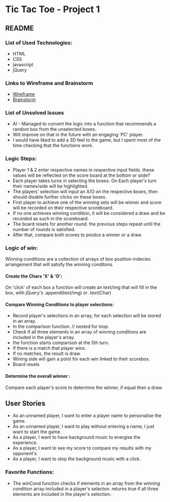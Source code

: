 # Tic Tac Toe - Project 1

## README 

### List of Used Technologies:
* HTML
* CSS
* javascript
* jQuery

### Links to Wireframe and Brainstorm
* [Wireframe](https://miro.com/app/board/uXjVP-bGB1Q=/?share_link_id=340623196875)
* [Brainstorm](https://miro.com/app/board/uXjVP_0qxaw=/?share_link_id=617590102916)

### List of Unsolved Issues
* AI - Managed to convert the logic into a function that recommends a random box from the unselected boxes.
*  Will improve on that in the future with an engaging 'PC' player.
* I would have liked to add a 3D feel to the game, but I spent most of the time checking that the functions work.

### Logic Steps:
* Player 1 & 2 enter respective names in respective input fields. these values will be reflected on the score board at the bottom or siide?
* Each player takes turns in selecting the boxes. On Each player's turn their names/side will be highlighted.
* The players' selection will input an X/O on the respective boxes, then should disable further clicks on these boxes.
* First player to achieve one of the winning sets will be winner and score will be recorded on their respective scoreboard.
* If no one achieves winning condition, it will be considered a draw and be recorded as such in the scoreboard.
* The board resets for another round. the previous steps repeat until the number of rounds is satisfied.
* After that, compare both scores to prodce a winner or a draw.

### Logic of win:

Winning conditions are a collection of arrays of box position-indecies arrangement that will satisfy the winning conditons.

#### Create the Chars 'X' & 'O':
On 'click' of each box a function will create an text/img that will fill in the box, with jQuery's .append(text/img) or .text(Char)

#### Compare Winning Conditions to player selections:
* Record player's selections in an array; for each selection will be stored in an array.
* In the comparison function: // nested for loop.
 *  Check if all three elements in an array of winning conditions are included in the player's array.
 * the function starts comparison at the 5th turn.
 *  If there is a match that player wins.
 *  If no matches, the result is draw.
* Wining side will gain a point for each win linked to their scorebox.
* Board resets
 #### Determine the overall winner :
 Compare each player's score to determine the winner, if equal then a draw.

## User Stories
* As an unnamed player, I want to enter a player name to personalise the game.
* As an unnamed player, I want to play without  entering a name, I just want to start the game.
* As a player, I want to have background music to energise the experience.
* As a player, I want to see my score to compare my results with my opponent's.
* As a player, I want to stop the background music with a click.


### Favorite Functions:
* The winCond function checks if elements in an array from the winning condition array included in a player's selecton. returns true if all three elements are included in the player's selection.
